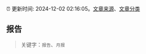:alarm_clock: 更新时间: 2024-12-02 02:16:05。[文章来源](/README.md)、[文章分类](/TAGS.md)

## 报告


> 关键字：`报告`、`月报`



